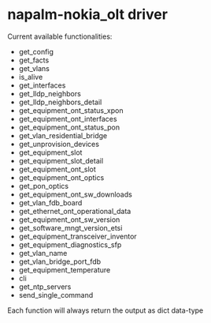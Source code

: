 # napalm-nokia_olt driver

<p>Current available functionalities: </p>

<ul>
  <li>get_config</li>
  <li>get_facts</li>
  <li>get_vlans</li>
  <li>is_alive</li>
  <li>get_interfaces</li>
  <li>get_lldp_neighbors</li>
  <li>get_lldp_neighbors_detail</li>
  <li>get_equipment_ont_status_xpon</li>
  <li>get_equipment_ont_interfaces</li>
  <li>get_equipment_ont_status_pon</li>
  <li>get_vlan_residential_bridge</li>
  <li>get_unprovision_devices</li>
  <li>get_equipment_slot</li>
  <li>get_equipment_slot_detail</li>
  <li>get_equipment_ont_slot</li>
  <li>get_equipment_ont_optics</li>
  <li>get_pon_optics</li>
  <li>get_equipment_ont_sw_downloads</li>
  <li>get_vlan_fdb_board</li>
  <li>get_ethernet_ont_operational_data</li>
  <li>get_equipment_ont_sw_version</li>
  <li>get_software_mngt_version_etsi</li>
  <li>get_equipment_transceiver_inventor</li>
  <li>get_equipment_diagnostics_sfp</li>
  <li>get_vlan_name</li>
  <li>get_vlan_bridge_port_fdb</li>
  <li>get_equipment_temperature</li>
  <li>cli</li>
  <li>get_ntp_servers</li>
  <li>send_single_command</li>
</ul>
<p>Each function will always return the output as dict data-type </p>

